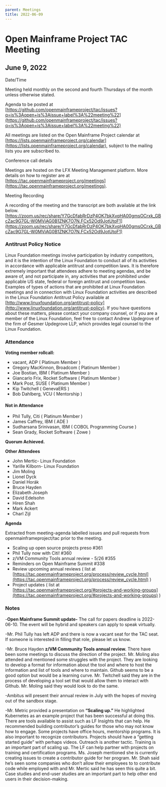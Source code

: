 ```yaml
---
parent: Meetings
title: 2022-06-09
---
```


# Open Mainframe Project TAC Meeting 
## June 9, 2022

Date/Time

Meeting held monthly on the second and fourth Thursdays of the month unless otherwise stated. 

Agenda to be posted at [https://github.com/openmainframeproject/tac/issues?q=is%3Aopen+is%3Aissue+label%3A%22meeting%22](https://github.com/openmainframeproject/tac/issues?q=is%3Aopen+is%3Aissue+label%3A%22meeting%22)

All meetings are listed on the Open Mainframe Project calendar at [https://lists.openmainframeproject.org/calendar](https://lists.openmainframeproject.org/calendar), subject to the mailing lists you are subscribed to.

Conference call details

Meetings are hosted on the LFX Meeting Management platform. More details on how to register are at [https://tac.openmainframeproject.org/meetings](https://tac.openmainframeproject.org/meetings).

Meeting Recording

A recording of the meeting and the transcript are both available at the link below.
[https://zoom.us/rec/share/Y7GcDfabRrDzP4OK7bkXvqHA00gmsOCrxk_GBcZac9G7GL-W0MViAG0B1ZNK7O7N.FCx52Od9JotUtoF1](https://zoom.us/rec/share/Y7GcDfabRrDzP4OK7bkXvqHA00gmsOCrxk_GBcZac9G7GL-W0MViAG0B1ZNK7O7N.FCx52Od9JotUtoF1)



### Antitrust Policy Notice

Linux Foundation meetings involve participation by industry competitors, and it is the intention of the Linux Foundation to conduct all of its activities in accordance with applicable antitrust and competition laws. It is therefore extremely important that attendees adhere to meeting agendas, and be aware of, and not participate in, any activities that are prohibited under applicable US state, federal or foreign antitrust and competition laws.
Examples of types of actions that are prohibited at Linux Foundation meetings and in connection with Linux Foundation activities are described in the Linux Foundation Antitrust Policy available at [http://www.linuxfoundation.org/antitrust-policy](http://www.linuxfoundation.org/antitrust-policy). If you have questions about these matters, please contact your company counsel, or if you are a member of the Linux Foundation, feel free to contact Andrew Updegrove of the firm of Gesmer Updegrove LLP, which provides legal counsel to the Linux Foundation.

### Attendance

**Voting member rollcall:**

-  vacant, ADP ( Platinum Member )
-  Gregory MacKinnon, Broadcom ( Platinum Member )
-  Joe Bostian, IBM ( Platinum Member )
-  Giancarlo Frix, Rocket Software ( Platinum Member )
-  Mark Post, SUSE ( Platinum Member )
-  Kip Twitchell ( GenevaERS )
-  Bob Dahlberg, VCU ( Mentorship )
 
#### Not in Attendance
-  Phil Tully, Citi ( Platinum Member )
-  James Caffrey, IBM ( ADE )
-  Sudharsana Srinivasan, IBM ( COBOL Programming Course )
-  Sean Grady, Rocket Software ( Zowe )

**Quorum Achieved.**


**Other Attendees**

- John Mertic- Linux Foundation
- Yarille Kilborn- Linux Foundation
- Jim Moling
- Lionel Dyck
- Daniel Horák
- Bruce Hayden
- Elizabeth Joseph
- David Edelsohn
- Hiren Shah
- Mark Ackert
- Charl Zijl

**Agenda**

Extracted from meeting-agenda labelled issues and pull requests from openmainframeproject/tac prior to the meeting.

- Scaling up open source projects preso #361
- Phil Tully now with Citi! #360
- z/VM Community Tools annual review - 5/26 #355
- Reminders on Open Mainframe Summit #338
- Review upcoming annual reviews ( list at [https://tac.openmainframeproject.org/process/review_cycle.html](https://tac.openmainframeproject.org/process/review_cycle.html) )
- Project updates ( list at [https://tac.openmainframeproject.org/#projects-and-working-groups](https://tac.openmainframeproject.org/#projects-and-working-groups) )


### Notes

-**Open Mainframe Summit update-** The call for papers deadline is 2022-06-10. The event will be hybrid and speakers can apply to speak virtually.


-Mr. Phil Tully has left ADP and there is now a vacant seat for the TAC seat. If someone is interested in filling that role, please let us know.

-Mr. Bruce Hayden **z/VM Community Tools annual review.** There have been some meetings to discuss the direction of the project. Mr. Moling also attended and mentioned some struggles with the project. They are looking to develop a format for information about the tool and where to host the information and list of tools and where to maintain. Github seems to be a good option but would be a learning curve. Mr. Twitchell said they are in the process of developing a tool set that would allow them to interact with Github. Mr. Moling said they would look to do the same.

-Ambitus will present their annual review in July with the hopes of moving out of the sandbox stage. 

-Mr. Metric provided a presentation on **“Scaling up.”** He highlighted Kubernetes as an example project that has been successful at doing this. There are tools available to assist such as LF Insights that can help. He recommended building contributor’s guides for those who may not know how to engage. Some projects have office hours, mentorship programs. It is also important to recognize contributors. Projects should have a “getting started guide” with perhaps videos. Outreach is another tactic. Training is an important part of scaling up. The LF can help partner with projects on training and certification programs. Ms. Joseph mentioned she is currently creating issues to create a contributor guide for her program. Mr. Shah said he’s seen some companies who don’t allow their employees to to contribute code while employed with and Mr. Mertic said he has seen this quite a bit. Case studies and end-user studies are an important part to help other end users in their decision-making.

